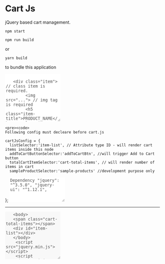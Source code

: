 # Cart Js

jQuery based cart management. 

```
npm start
```

```
npm run build
```

or

```
yarn build
```

to bundle this application

<textarea style="border: none;background-color:white;" disabled class="form-control" rows="10"> 
   <div class="item"> // class item is required. 
        <img src="..."> // img tag is required
        <h5 class="item-title">PRODUCT_NAME</h5> // class item-title is required
        <span class="item-price" data-price="PRODUCT_PRICE">PRODUCT_PRICE</span>// class item-price and attribute data-price is required
        <button data-id="PRODUCT_ID" class="btn btn-primary addToCartBtn">Add to Cart</button> //attribute data-id is required, addToCartBtn is button  selector
    </div></textarea>
    
    <pre><code>
    Following config must decleare before cart.js 
   
    cartJsConfig = {
      listSelector:'item-list', // Attribute type ID - will render cart items inside this node
      addToCartButtonSelector:'addToCartBtn', //will trigger Add to Cart button
      totalCartItemSelector:'cart-total-items', // will render number of items in cart
      sampleProductSelector:'sample-products' //development purpose only
  };
    </code></pre>
    <textarea style="border: none;background-color:white;" disabled class="form-control" rows="5">
    Dependency 
    "jquery": "^3.5.0",
    "jquery-ui": "^1.12.1",
    </textarea>
<hr>
    <textarea style="border: none;" disabled class="form-control" rows="10">
   <body>
   <span class="cart-total-items"></span>
   <div id="item-list"></div>
   </body>
    <script src="jquery.min.js"></script>
    <script src="jquery-ui.js"></script>
    <script>
        cartJsConfig = {
            listSelector:'item-list',
            addToCartButtonSelector:'add-to-cart-button',
            totalCartItemSelector:'cart-total-items',
            sampleProductSelector:'sample-products'
        };
    </script>
    <script src="cart.js"></script>
    </textarea>
